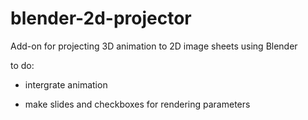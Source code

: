 # blender-2d-projector
Add-on for projecting 3D animation to 2D image sheets using Blender

to do:

- intergrate animation

- make slides and checkboxes for rendering parameters
